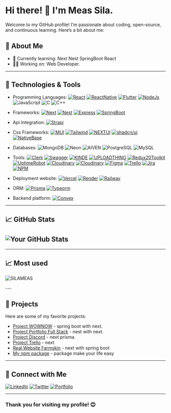 # Hi there! 👋 I'm Meas Sila.

Welcome to my GitHub profile! I'm passionate about coding, open-source, and continuous learning. Here’s a bit about me:

## 🚀 About Me
- 🌱 Currently learning: Next Nest SpringBoot React
- 👨‍💻 Working on: Web Developer.

---

## 🔧 Technologies & Tools
- Programming Languages: 
  [![React](https://img.shields.io/badge/-React-black?style=flat&logo=React&logoColor=blue)](https://react.dev/)
  [![ReactNative](https://img.shields.io/badge/-ReactNative-black?style=flat&logo=react&logoColor=blue)](https://reactnative.dev/)
  [![Flutter](https://img.shields.io/badge/-Flutter-black?style=flat&logo=flutter&logoColor=blue)](https://flutter.dev/?gad_source=1&gclid=Cj0KCQjw3bm3BhDJARIsAKnHoVVClQXaI-g_Y6ZeVshHmoXBHRQ0tXnrNEp6SJgo1NGEOqncHfmS4XUaAra_EALw_wcB&gclsrc=aw.ds)
  [![NodeJs](https://img.shields.io/badge/-Nodejs-black?style=flat&logo=Nodejs&logoColor=white)](https://nodejs.org/en)
  ![JavaScript](https://img.shields.io/badge/-javascript-black?style=flat&logo=javascript&logoColor=yellow)
  ![C](https://img.shields.io/badge/-Progamming-black?style=flat&logo=C&logoColor=white)
  ![C++](https://img.shields.io/badge/-C%20++-black?style=flat&logo=C++&logoColor=white)




- Frameworks: [![Next](https://img.shields.io/badge/-Next-black?style=flat&logo=Next.js&logoColor=white)](https://nextjs.org/)
  [![Nest](https://img.shields.io/badge/-NestJs-black?style=flat&logo=Nestjs&logoColor=red)](https://nestjs.com/)
  [![Express](https://img.shields.io/badge/-Express-black?style=flat&logo=express&logoColor=white)](https://expressjs.com/)
  [![SpringBoot](https://img.shields.io/badge/-SpringBoot-black?style=flat&logo=SpringBoot&logoColor=green)](https://spring.io/projects/spring-boot/)
  
- Api Integration: [![Strapi](https://img.shields.io/badge/-Strapi-black?style=flat&logo=Strapi&logoColor=blue)](https://strapi.io/integrations)

- Css Frameworks: [![MUI](https://img.shields.io/badge/-MUI-black?style=flat&logo=Mui&logoColor=white)](https://mui.com/)
  [![Tailwind](https://img.shields.io/badge/-Tailwind-black?style=flat&logo=TailwindCss&logoColor=blue)](https://tailwindcss.com/)
  [![NEXTUI](https://img.shields.io/badge/-NEXTUI-black?style=flat&logo=NEXTUI&logoColor=white)](https://nextui.org/)
  [![shadcn/ui](https://img.shields.io/badge/-Shadcn/UI-black?style=flat&logo=ShadcnUI&logoColor=white)](https://ui.shadcn.com/)
  [![NativeBase](https://img.shields.io/badge/-NativeBase-black?style=flat&logo=nativebase&logoColor=blue)](https://nativebase.io/)


- Databases: ![MongoDB](https://img.shields.io/badge/-MongoDB-black?style=flat&logo=Mongodb&logoColor=green)
  ![Neon](https://img.shields.io/badge/-Neon-black?style=flat&logo=Neon&logoColor=white)
  ![AIVEN](https://img.shields.io/badge/-Aiven-black?style=flat&logo=Aiven&logoColor=white)
  ![PostgreSQL](https://img.shields.io/badge/-PostgreSQL-black?style=flat&logo=PostgreSQL&logoColor=blue)
  ![MySQL](https://img.shields.io/badge/-MySQL-black?style=flat&logo=MySQL&logoColor=blue)


- Tools: [![Clerk](https://img.shields.io/badge/-Clerk-black?style=flat&logo=Clerk&logoColor=white)](https://clerk.com/)
   [![Swagger](https://img.shields.io/badge/-Swagger-black?style=flat&logo=Swagger&logoColor=white)](https://swagger.io/)
   [![KINDE](https://img.shields.io/badge/-kinde-black?style=flat&logo=kinde&logoColor=black)](https://kinde.com/#product)
  [![UPLOADTHING](https://img.shields.io/badge/-Uploadthing-black?style=flat&logo=Uploadthing&logoColor=orange)](https://uploadthing.com/)
  [![Redux20Toolkit](https://img.shields.io/badge/-Redux%20Toolkit-black?style=flat&logo=Redux%20Toolkit&logoColor=blue)](https://redux-toolkit.js.org/)
  [![UptimeRobot](https://img.shields.io/badge/-uptimeRobot-black?style=flat&logo=uptimeRobot&logoColor=blue)](https://dashboard.uptimerobot.com/monitors)
  [![Cloudinary](https://img.shields.io/badge/-cloudinary-black?style=flat&logo=cloudinary&logoColor=blue)](https://console.cloudinary.com/)
  [![Cloudinary](https://img.shields.io/badge/-Drawio-black?style=flat&logo=drawio&logoColor=blue)](https://app.diagrams.net/)
  [![Figma](https://img.shields.io/badge/-figma-black?style=flat&logo=figma&logoColor=purple)](https://www.figma.com/)
  [![Trello](https://img.shields.io/badge/-Trello-black?style=flat&logo=trello&logoColor=blue)](https://www.trello.com/)
  [![Jira](https://img.shields.io/badge/-JIRA-black?style=flat&logo=jira&logoColor=blue)](https://www.atlassian.com/software/jira)
  [![NPM](https://img.shields.io/badge/-NPM-black?style=flat&logo=npm&logoColor=red)](https://www.npmjs.com/)


- Deployment website: 
  [![Vercel](https://img.shields.io/badge/-Vercel-black?style=flat&logo=Vercel&logoColor=white)](https://vercel.com/)
  [![Render](https://img.shields.io/badge/-Render-black?style=flat&logo=Render&logoColor=white)](https://render.com/)
  [![Railway](https://img.shields.io/badge/-Railway-black?style=flat&logo=railway&logoColor=white)](https://railway.app/)


- ORM: [![Prisma](https://img.shields.io/badge/-Prisma-black?style=flat&logo=prisma&logoColor=blue)](https://www.prisma.io/)
   [![Typeorm](https://img.shields.io/badge/-Typeorm-black?style=flat&logo=typeorm&logoColor=red)](https://typeorm.io/)

-  Backend platform: [![Convex](https://img.shields.io/badge/-convex-red?style=flat&logo=convex.dev&logoColor=blue)](https://www.convex.dev/)


---

## 📈 GitHub Stats 
![Your GitHub Stats](https://github-readme-stats.vercel.app/api?username=SILAMEAS&show_icons=true&theme=radical)
---

---

## 📈 Most used
<p><img align="center" src="https://github-readme-stats.vercel.app/api/top-langs?username=SILAMEAS&show_icons=true&locale=en&layout=compact" alt="SILAMEAS" /></p>
---

## 📂 Projects
Here are some of my favorite projects:
- [Project WOWNOW](https://next-js-wow-now.vercel.app) - spring boot with next.
- [Project Portfolio Full Stack](https://meas-sila.vercel.app/) - nest with next.
- [Project Discord](https://ms-discord.vercel.app) - next prisma
- [Project Trello](https://clone-trello-copy.vercel.app) - next
- [Real Website Farmskin](https://www.farmskinkh.com/news) - next with spring boot
- [My npm package](https://www.npmjs.com/settings/sila_ck/packages) - package make your life easy

---

## 🔗 Connect with Me
[![LinkedIn](https://img.shields.io/badge/-LinkedIn-blue?style=flat&logo=LinkedIn&logoColor=white)](https://www.linkedin.com/in/meas-sila-204b1031b?utm_source=share&utm_campaign=share_via&utm_content=profile&utm_medium=ios_app)
[![Twitter](https://img.shields.io/badge/-Twitter-blue?style=flat&logo=Twitter&logoColor=white)]()
[![Portfolio](https://img.shields.io/badge/-Portfolio-green?style=flat&logo=browser&logoColor=white)](https://sila-portfolio.vercel.app)

---

### Thank you for visiting my profile! 😊

